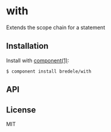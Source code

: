 
# with

  Extends the scope chain for a statement

## Installation

  Install with [component(1)](http://component.io):

    $ component install bredele/with

## API



## License

  MIT
